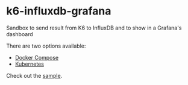 # k6-influxdb-grafana

Sandbox to send result from K6 to InfluxDB and to show in a Grafana's dashboard

There are two options available:

* [Docker Compose](docker-compose)
* [Kubernetes](k8s)

Check out the [sample](sample).